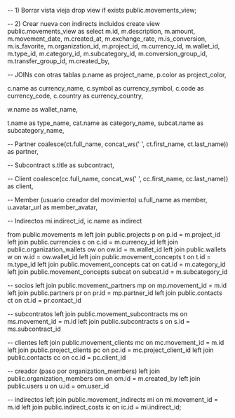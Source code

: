 -- 1) Borrar vista vieja
drop view if exists public.movements_view;

-- 2) Crear nueva con indirects incluidos
create view public.movements_view as
select
  m.id,
  m.description,
  m.amount,
  m.movement_date,
  m.created_at,
  m.exchange_rate,
  m.is_conversion,
  m.is_favorite,
  m.organization_id,
  m.project_id,
  m.currency_id,
  m.wallet_id,
  m.type_id,
  m.category_id,
  m.subcategory_id,
  m.conversion_group_id,
  m.transfer_group_id,
  m.created_by,

  -- JOINs con otras tablas
  p.name as project_name,
  p.color as project_color,

  c.name as currency_name,
  c.symbol as currency_symbol,
  c.code as currency_code,
  c.country as currency_country,

  w.name as wallet_name,

  t.name as type_name,
  cat.name as category_name,
  subcat.name as subcategory_name,

  -- Partner
  coalesce(ct.full_name, concat_ws(' ', ct.first_name, ct.last_name)) as partner,

  -- Subcontract
  s.title as subcontract,

  -- Client
  coalesce(cc.full_name, concat_ws(' ', cc.first_name, cc.last_name)) as client,

  -- Member (usuario creador del movimiento)
  u.full_name as member,
  u.avatar_url as member_avatar,

  -- Indirectos
  mi.indirect_id,
  ic.name as indirect

from public.movements m
left join public.projects p
  on p.id = m.project_id
left join public.currencies c
  on c.id = m.currency_id
left join public.organization_wallets ow
  on ow.id = m.wallet_id
left join public.wallets w
  on w.id = ow.wallet_id
left join public.movement_concepts t
  on t.id = m.type_id
left join public.movement_concepts cat
  on cat.id = m.category_id
left join public.movement_concepts subcat
  on subcat.id = m.subcategory_id

-- socios
left join public.movement_partners mp
  on mp.movement_id = m.id
left join public.partners pr
  on pr.id = mp.partner_id
left join public.contacts ct
  on ct.id = pr.contact_id

-- subcontratos
left join public.movement_subcontracts ms
  on ms.movement_id = m.id
left join public.subcontracts s
  on s.id = ms.subcontract_id

-- clientes
left join public.movement_clients mc
  on mc.movement_id = m.id
left join public.project_clients pc
  on pc.id = mc.project_client_id
left join public.contacts cc
  on cc.id = pc.client_id

-- creador (paso por organization_members)
left join public.organization_members om
  on om.id = m.created_by
left join public.users u
  on u.id = om.user_id

-- indirectos
left join public.movement_indirects mi
  on mi.movement_id = m.id
left join public.indirect_costs ic
  on ic.id = mi.indirect_id;
